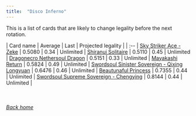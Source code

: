 ```yaml
---
title:  "Disco Inferno"
---
```


This is a list of cards that are likely to change legality before the next rotation.

| Card name | Average | Last | Projected legality |
| :-- |
[Sky Striker Ace - Zeke](https://db.ygoprodeck.com/card/?search=Sky%20Striker%20Ace%20-%20Zeke) | 0.5080 | 0.34 | Unlimited |
[Shiranui Solitaire](https://db.ygoprodeck.com/card/?search=Shiranui%20Solitaire) | 0.5110 | 0.45 | Unlimited |
[Dragonecro Nethersoul Dragon](https://db.ygoprodeck.com/card/?search=Dragonecro%20Nethersoul%20Dragon) | 0.5151 | 0.33 | Unlimited |
[Mayakashi Return](https://db.ygoprodeck.com/card/?search=Mayakashi%20Return) | 0.5824 | 0.49 | Unlimited |
[Swordsoul Sinister Sovereign - Qixing Longyuan](https://db.ygoprodeck.com/card/?search=Swordsoul%20Sinister%20Sovereign%20-%20Qixing%20Longyuan) | 0.6476 | 0.46 | Unlimited |
[Beautunaful Princess](https://db.ygoprodeck.com/card/?search=Beautunaful%20Princess) | 0.7355 | 0.44 | Unlimited |
[Swordsoul Supreme Sovereign - Chengying](https://db.ygoprodeck.com/card/?search=Swordsoul%20Supreme%20Sovereign%20-%20Chengying) | 0.8144 | 0.44 | Unlimited |

<br>

###### [Back home](index)